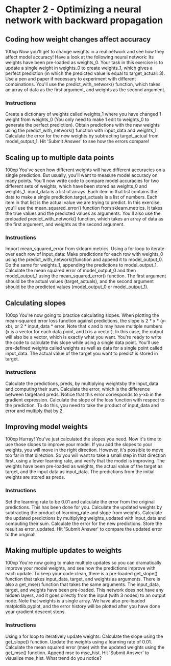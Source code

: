 # Chapter 2 - Optimizing a neural network with backward propagation
 
## Coding how weight changes affect accuracy
100xp
Now you'll get to change weights in a real network and see how they affect model accuracy!
Have a look at the following neural network: 
Its weights have been pre-loaded as weights_0. Your task in this exercise is to update a single weight in weights_0 to create weights_1, which gives a perfect prediction (in which the predicted value is equal to target_actual: 3).
Use a pen and paper if necessary to experiment with different combinations. You'll use the predict_with_network() function, which takes an array of data as the first argument, and weights as the second argument.
### Instructions
Create a dictionary of weights called weights_1 where you have changed 1 weight from weights_0 (You only need to make 1 edit to weights_0 to generate the perfect prediction).
Obtain predictions with the new weights using the predict_with_network() function with input_data and weights_1.
Calculate the error for the new weights by subtracting target_actual from model_output_1.
Hit 'Submit Answer' to see how the errors compare!

## Scaling up to multiple data points
100xp
You've seen how different weights will have different accuracies on a single prediction. But usually, you'll want to measure model accuracy on many points. You'll now write code to compare model accuracies for two different sets of weights, which have been stored as weights_0 and weights_1.
input_data is a list of arrays. Each item in that list contains the data to make a single prediction.target_actuals is a list of numbers. Each item in that list is the actual value we are trying to predict.
In this exercise, you'll use the mean_squared_error() function from sklearn.metrics. It takes the true values and the predicted values as arguments.
You'll also use the preloaded predict_with_network() function, which takes an array of data as the first argument, and weights as the second argument.
### Instructions
Import mean_squared_error from sklearn.metrics.
Using a for loop to iterate over each row of input_data:
Make predictions for each row with weights_0 using the predict_with_network()function and append it to model_output_0.
Do the same for weights_1, appending the predictions to model_output_1.
Calculate the mean squared error of model_output_0 and then model_output_1 using the mean_squared_error() function. The first argument should be the actual values (target_actuals), and the second argument should be the predicted values (model_output_0 or model_output_1).


## Calculating slopes
100xp
You're now going to practice calculating slopes. When plotting the mean-squared error loss function against predictions, the slope is 2 * x * (y-xb), or 2 * input_data * error. Note that x and b may have multiple numbers (x is a vector for each data point, and b is a vector). In this case, the output will also be a vector, which is exactly what you want.
You're ready to write the code to calculate this slope while using a single data point. You'll use pre-defined weights called weights as well as data for a single point called input_data. The actual value of the target you want to predict is stored in target.
### Instructions
Calculate the predictions, preds, by multiplying weightsby the input_data and computing their sum.
Calculate the error, which is the difference between targetand preds. Notice that this error corresponds to y-xb in the gradient expression.
Calculate the slope of the loss function with respect to the prediction. To do this, you need to take the product of input_data and error and multiply that by 2.

## Improving model weights
100xp
Hurray! You've just calculated the slopes you need. Now it's time to use those slopes to improve your model. If you add the slopes to your weights, you will move in the right direction. However, it's possible to move too far in that direction. So you will want to take a small step in that direction first, using a lower learning rate, and verify that the model is improving.
The weights have been pre-loaded as weights, the actual value of the target as target, and the input data as input_data. The predictions from the initial weights are stored as preds.
### Instructions
Set the learning rate to be 0.01 and calculate the error from the original predictions. This has been done for you.
Calculate the updated weights by subtracting the product of learning_rate and slope from weights.
Calculate the updated predictions by multiplying weights_updated with input_data and computing their sum.
Calculate the error for the new predictions. Store the result as error_updated.
Hit 'Submit Answer' to compare the updated error to the original!

## Making multiple updates to weights
100xp
You're now going to make multiple updates so you can dramatically improve your model weights, and see how the predictions improve with each update.
To keep your code clean, there is a pre-loaded get_slope() function that takes input_data, target, and weights as arguments. There is also a get_mse() function that takes the same arguments. The input_data, target, and weights have been pre-loaded.
This network does not have any hidden layers, and it goes directly from the input (with 3 nodes) to an output node. Note that weights is a single array.
We have also pre-loaded matplotlib.pyplot, and the error history will be plotted after you have done your gradient descent steps.
### Instructions
Using a for loop to iteratively update weights:
Calculate the slope using the get_slope() function.
Update the weights using a learning rate of 0.01.
Calculate the mean squared error (mse) with the updated weights using the get_mse() function.
Append mse to mse_hist.
Hit 'Submit Answer' to visualize mse_hist. What trend do you notice?

